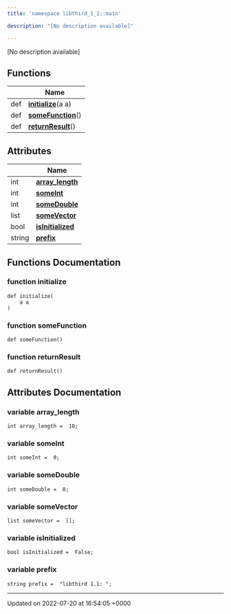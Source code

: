 ```yaml
---
title: 'namespace libthird_1_1::main'

description: "[No description available]"

---
```







[No description available]

## Functions

|                | Name           |
| -------------- | -------------- |
| def | **[initialize](/documentation/code/namespaces/namespacelibthird__1__1_1_1main/#function-initialize)**(a a) |
| def | **[someFunction](/documentation/code/namespaces/namespacelibthird__1__1_1_1main/#function-somefunction)**() |
| def | **[returnResult](/documentation/code/namespaces/namespacelibthird__1__1_1_1main/#function-returnresult)**() |

## Attributes

|                | Name           |
| -------------- | -------------- |
| int | **[array_length](/documentation/code/namespaces/namespacelibthird__1__1_1_1main/#variable-array-length)**  |
| int | **[someInt](/documentation/code/namespaces/namespacelibthird__1__1_1_1main/#variable-someint)**  |
| int | **[someDouble](/documentation/code/namespaces/namespacelibthird__1__1_1_1main/#variable-somedouble)**  |
| list | **[someVector](/documentation/code/namespaces/namespacelibthird__1__1_1_1main/#variable-somevector)**  |
| bool | **[isInitialized](/documentation/code/namespaces/namespacelibthird__1__1_1_1main/#variable-isinitialized)**  |
| string | **[prefix](/documentation/code/namespaces/namespacelibthird__1__1_1_1main/#variable-prefix)**  |


## Functions Documentation

### function initialize

```
def initialize(
    a a
)
```


### function someFunction

```
def someFunction()
```


### function returnResult

```
def returnResult()
```



## Attributes Documentation

### variable array_length

```
int array_length =  10;
```


### variable someInt

```
int someInt =  0;
```


### variable someDouble

```
int someDouble =  0;
```


### variable someVector

```
list someVector =  [];
```


### variable isInitialized

```
bool isInitialized =  False;
```


### variable prefix

```
string prefix =  "libthird 1.1: ";
```





-------------------------------

Updated on 2022-07-20 at 16:54:05 +0000